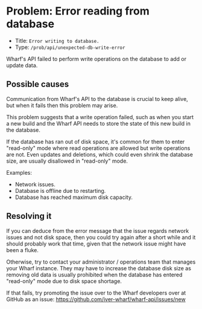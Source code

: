 # Problem: Error reading from database

<!-- panels:start -->

<!-- div:right-panel -->

- Title: `Error writing to database.`
- Type: `/prob/api/unexpected-db-write-error`

<!-- div:left-panel -->

Wharf's API failed to perform write operations on the database to add or update
data.

<!-- panels:end -->

## Possible causes

<!-- panels:start -->

<!-- div:left-panel -->

Communication from Wharf's API to the database is crucial to keep alive, but
when it fails then this problem may arise.

This problem suggests that a write operation failed, such as when you start a
new build and the Wharf API needs to store the state of this new build in the
database.

If the database has ran out of disk space, it's common for them to enter
"read-only" mode where read operations are allowed but write operations are
not. Even updates and deletions, which could even shrink the database size, are
usually disallowed in "read-only" mode.

<!-- div:right-panel -->

Examples:

- Network issues.
- Database is offline due to restarting.
- Database has reached maximum disk capacity.

<!-- panels:end -->

## Resolving it

If you can deduce from the error message that the issue regards network issues
and not disk space, then you could try again after a short while and it should
probably work that time, given that the network issue might have been a fluke.

Otherwise, try to contact your administrator / operations team that manages
your Wharf instance. They may have to increase the database disk size as
removing old data is usually prohibited when the database has entered
"read-only" mode due to disk space shortage.

If that fails, try promoting the issue over to the Wharf developers over at
GitHub as an issue: <https://github.com/iver-wharf/wharf-api/issues/new>
